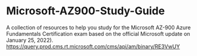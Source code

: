 # Microsoft-AZ900-Study-Guide
A collection of resources to help you study for the Microsoft AZ-900 Azure Fundamentals Certification exam based on the official Microsoft update on January 25, 2022). https://query.prod.cms.rt.microsoft.com/cms/api/am/binary/RE3VwUY

